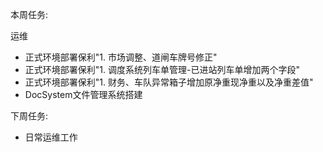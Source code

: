 本周任务:

运维

- 正式环境部署保利"1. 市场调整、道闸车牌号修正"
- 正式环境部署保利"1. 调度系统列车单管理-已进站列车单增加两个字段"
- 正式环境部署保利"1. 财务、车队异常箱子增加原净重现净重以及净重差值"
- DocSystem文件管理系统搭建

下周任务:

- 日常运维工作  